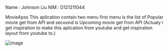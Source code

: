 Name : Johnson Liu
NIM  : D121211044


MovieApss
This aplication contain two menu first menu is the list of Popular movie get from API and secoond is Upcoming movie get from API
(Actualy i get inspiration to make this aplication from youtube and get inspiration layout from youtube to.)


![image](https://github.com/JohnsonLiu777/.com.D121211044.MovieApps/assets/120615297/659f832a-bb1b-4bf1-a0d2-46f255e6b497)





